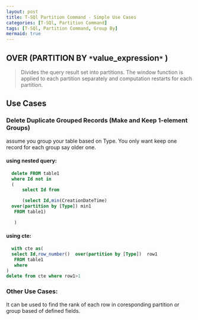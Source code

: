 ```yaml
---
layout: post
title: T-SQl Partition Command - Simple Use Cases
categories: [T-SQl, Partition Command]
tags: [T-SQl, Partition Command, Group By]
mermaid: true 
---
```


## OVER (PARTITION BY `*`value_expression`*` )


>Divides the query result set into partitions. The window function is applied to each partition separately and computation restarts for each partition.



##  Use Cases

### Delete Duplicate Grouped Records (Make and Keep 1-element Groups)

assume you group your table based on Type. You only want keep one record for each group say older one.

#### using nested query:

```sql
  delete FROM table1
  where Id not in
  (
      select Id from 

      (select Id,min(CreationDateTime) 
  over(partition by [Type]) min1
   FROM table1)

   ) 
```
#### using cte:
```sql
  with cte as(
  select Id,row_number()  over(partition by [Type])  row1
   FROM table1
   where 
)
delete from cte where row1>1
```

### Other Use Cases:

It can be used to find the rank of each row in coresponding partition or group based of defined fields.
